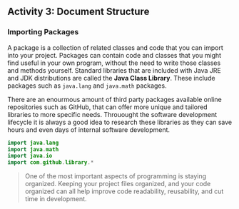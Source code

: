 ## Activity 3: Document Structure 

### Importing Packages

A package is a collection of related classes and code that you can import into your project. Packages can contain code and classes that you might find useful in your own program, without the need to write those classes and methods yourself. Standard libraries that are included with Java JRE and JDK distributions are called the **Java Class Library**. These include packages such as `java.lang` and `java.math` packages. 

There are an enourmous amount of third party packages available online repositories such as GitHub, that can offer more unique and tailored libraries to more specific needs. Throuought the software development lifecycle it is always a good idea to research these libraries as they can save hours and even days of internal software development. 

```java
import java.lang
import java.math
import java.io
import com.github.library.*
```



> One of the most important aspects of programming is staying organized. Keeping your project files organized, and your code organized can all help improve code readability, reusability, and cut time in development.